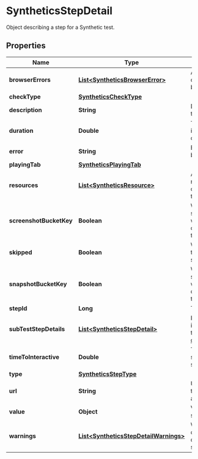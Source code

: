 

# SyntheticsStepDetail

Object describing a step for a Synthetic test.
## Properties

Name | Type | Description | Notes
------------ | ------------- | ------------- | -------------
**browserErrors** | [**List&lt;SyntheticsBrowserError&gt;**](SyntheticsBrowserError.md) | Array of errors collected for a browser test. |  [optional]
**checkType** | [**SyntheticsCheckType**](SyntheticsCheckType.md) |  |  [optional]
**description** | **String** | Description of the test. |  [optional]
**duration** | **Double** | Total duration in millisecond of the test. |  [optional]
**error** | **String** | Error returned by the test. |  [optional]
**playingTab** | [**SyntheticsPlayingTab**](SyntheticsPlayingTab.md) |  |  [optional]
**resources** | [**List&lt;SyntheticsResource&gt;**](SyntheticsResource.md) | Array of resources collected by the test. |  [optional]
**screenshotBucketKey** | **Boolean** | Whether or not screenshots where collected by the test. |  [optional]
**skipped** | **Boolean** | Whether or not to skip this step. |  [optional]
**snapshotBucketKey** | **Boolean** | Whether or not snapshots where collected by the test. |  [optional]
**stepId** | **Long** | The step ID. |  [optional]
**subTestStepDetails** | [**List&lt;SyntheticsStepDetail&gt;**](SyntheticsStepDetail.md) | If this steps include a sub-test. [Subtests documentation](https://docs.datadoghq.com/synthetics/browser_tests/advanced_options/#subtests). |  [optional]
**timeToInteractive** | **Double** | Time before starting the step. |  [optional]
**type** | [**SyntheticsStepType**](SyntheticsStepType.md) |  |  [optional]
**url** | **String** | URL to perform the step against. |  [optional]
**value** | **Object** | Value for the step. |  [optional]
**warnings** | [**List&lt;SyntheticsStepDetailWarnings&gt;**](SyntheticsStepDetailWarnings.md) | Warning collected that didn&#39;t failed the step. |  [optional]



